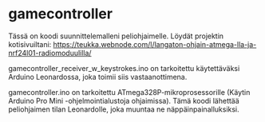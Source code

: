 # gamecontroller
Tässä on koodi suunnittelemalleni peliohjaimelle. Löydät projektin kotisivuiltani:
https://teukka.webnode.com/l/langaton-ohjain-atmega-lla-ja-nrf24l01-radiomoduulilla/

gamecontroller_receiver_w_keystrokes.ino on tarkoitettu käytettäväksi Arduino Leonardossa, joka toimii siis vastaanottimena.

gamecontroller.ino on tarkoitettu ATmega328P-mikroprosessorille (Käytin Arduino Pro Mini -ohjelmointialustoja ohjaimissa). Tämä koodi lähettää peliohjaimen tilan Leonardolle, joka muuntaa ne näppäinpainalluksiksi.
